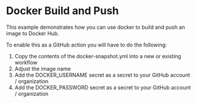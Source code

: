 # Docker Build and Push

This example demonstrates how you can use docker to build and push an image to Docker Hub.

To enable this as a GitHub action you will have to do the following:

1. Copy the contents of the docker-snapshot.yml into a new or existing workflow
2. Adjust the image name
3. Add the DOCKER_USERNAME secret as a secret to your GitHub account / organization
4. Add the DOCKER_PASSWORD secret as a secret to your GitHub account / organization


